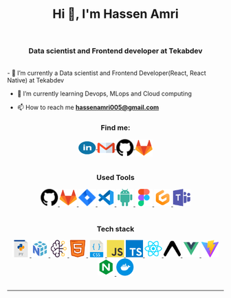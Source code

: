 <h1 align="center">Hi 👋, I'm Hassen Amri</h1>
<br>
<h3 align="center">Data scientist and Frontend developer at Tekabdev</h3>
<br>
- 🔭 I’m currently a Data scientist and Frontend Developer(React, React Native) at Tekabdev

- 🌱 I’m currently learning Devops, MLops and Cloud computing

- 📫 How to reach me **hassenamri005@gmail.com**

<h3 align="center">Find me:</h3>
<div align="center">
  <a href="https://www.linkedin.com/in/hassenamri005/" target="blank">
    <img align="center" src="assets/linkedin.svg" alt="miguel-pacheco-ruiz" height="30" width="40"/>
  </a>
  <a href="mailto:hassenamri005@gmail.com" target="blank">
    <img align="center" src="assets/gmail.svg" alt="gmail" height="30" width="40" />
  </a>
  <a href="https://github.com/hassenamri005" target="blank">
    <img align="center" src="assets/github.svg" alt="github" height="40w" width="40" />
  </a>
  <a href="https://gitlab.com/hassenamri005" target="blank">
    <img align="center" src="assets/gitlab.svg" alt="github" height="40w" width="40" />
  </a>
</div>
<br />

<h3 align="center">Used Tools</h3>
<div align="center">
  
  <a href="https://github.com/Hassenamri005" target="blank">
    <img src="assets/github.svg" alt="Notion" height="40" width="40" />
  </a>
  <a href="https://gitlab.com/hassenamri005" target="blank">
    <img src="assets/gitlab.svg" alt="Notion" height="40" width="40" />
  </a>
  <a href="#" target="blank">
    <img src="assets/jira.svg" alt="Notion" height="40" width="40" />
  </a>
  <a href="#" target="blank">
    <img src="assets/vscode.svg" alt="Notion" height="40" width="40" />
  </a>
  <a href="#" target="blank">
    <img src="assets/androidstudio.svg" alt="androidstudio" height="40" width="40" />
  </a>
  <a href="#" target="blank">
    <img src="assets/figma.svg" alt="figma" height="40" width="40" />
  </a>
  <a href="#" target="blank">
    <img src="assets/gitpod.svg" alt="gitpod" height="40" width="40" />
  </a>
  <a href="#" target="blank">
    <img src="assets/teams.svg" alt="teams" height="40" width="40" />
  </a>
</div>
<br />

<h3 align="center">Tech stack</h3>
<div align="center">
  <a href="#" target="_blank">
    <img src="assets/python.svg" alt="Python" width="40" height="40"/>
  </a>
  <a href="#" target="_blank">
    <img src="assets/numpy.svg" alt="Numpy" width="40" height="40"/>
  </a>
  <a href="#" target="_blank">
    <img src="assets/ia.svg" alt="Artificial Intelligence" width="40" height="40"/>
  </a>
  <a href="#" target="_blank">
    <img src="assets/html.svg" alt="HTML5" width="40" height="40"/>
  </a>
  <a href="#" target="_blank">
    <img src="assets/css.svg" alt="CSS3" width="40" height="40"/>
  </a>
   <a href="#" target="_blank">
    <img src="assets/js.svg" alt="Javascript" width="40" height="40"/>
  </a>
  <a href="#" target="_blank">
    <img src="assets/typescript.svg" alt="Typescript" width="40" height="40"/>
  </a>
 
  <a href="#" target="_blank">
    <img src="assets/react.svg" alt="React js" width="40" height="40"/>
  </a>
   <a href="#" target="_blank">
    <img src="assets/expo.svg" alt="Expo" width="40" height="40"/>
  </a>
  <a href="#" target="_blank">
    <img src="assets/vue.svg" alt="Vue js" width="40" height="40"/>
  </a>
  <a href="#" target="_blank">
    <img src="assets/vite.svg" alt="Vite" width="40" height="40"/>
  </a>
 
  <a href="#" target="_blank">
    <img src="assets/nginx.svg" alt="Nginx" width="40" height="40"/>
  </a>
  <a href="#" target="_blank">
    <img src="assets/docker.svg" alt="Docker" width="40" height="40"/>
  </a>
  
</div>

<br/>

<hr />

